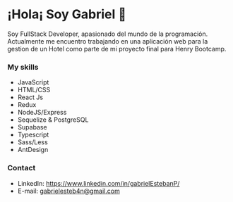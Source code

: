# ¡Hola¡ Soy Gabriel 👋
Soy FullStack Developer, apasionado del mundo de la programación.
Actualmente me encuentro trabajando en una aplicación web para la gestion de un Hotel como parte de mi proyecto final para Henry Bootcamp. 

### My skills

- JavaScript
- HTML/CSS
- React Js
- Redux
- NodeJS/Express
- Sequelize & PostgreSQL
- Supabase
- Typescript
- Sass/Less
- AntDesign

### Contact

- LinkedIn: https://www.linkedin.com/in/gabrielEstebanP/
- E-mail: gabrielesteb4n@gmail.com
